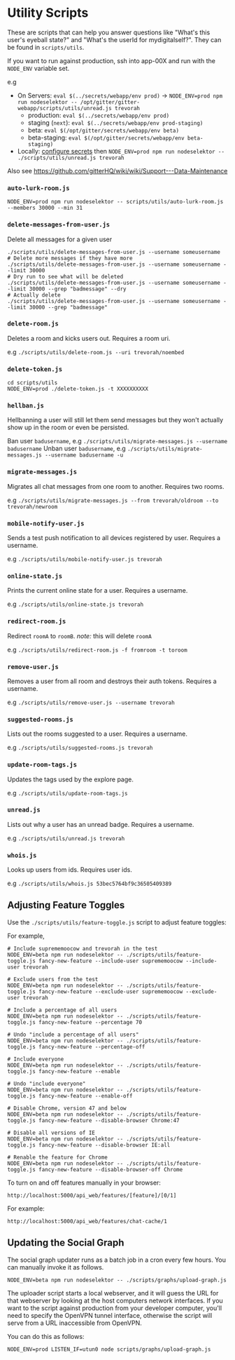# Utility Scripts

These are scripts that can help you answer questions like "What's this user's eyeball state?" and "What's the userId for mydigitalself?". They can be found in `scripts/utils`.

If you want to run against production, ssh into app-00X and run with the `NODE_ENV` variable set.

e.g

 - On Servers: `eval $(../secrets/webapp/env prod)` -> `NODE_ENV=prod npm run nodeselektor -- /opt/gitter/gitter-webapp/scripts/utils/unread.js trevorah`
    - production: `eval $(../secrets/webapp/env prod)`
    - staging (`next`): `eval $(../secrets/webapp/env prod-staging)`
    - beta: `eval $(/opt/gitter/secrets/webapp/env beta)`
    - beta-staging: `eval $(/opt/gitter/secrets/webapp/env beta-staging)`
 - Locally: [configure secrets](https://gitlab.com/gitlab-org/gitter/webapp#configure-service-secrets) then `NODE_ENV=prod npm run nodeselektor -- ./scripts/utils/unread.js trevorah`

Also see https://github.com/gitterHQ/wiki/wiki/Support---Data-Maintenance


### `auto-lurk-room.js`

```shell
NODE_ENV=prod npm run nodeselektor -- scripts/utils/auto-lurk-room.js --members 30000 --min 31
```


### `delete-messages-from-user.js`

Delete all messages for a given user

```
./scripts/utils/delete-messages-from-user.js --username someusername
# Delete more messages if they have more
./scripts/utils/delete-messages-from-user.js --username someusername --limit 30000
# Dry run to see what will be deleted
./scripts/utils/delete-messages-from-user.js --username someusername --limit 30000 --grep "badmessage" --dry
# Actually delete
./scripts/utils/delete-messages-from-user.js --username someusername --limit 30000 --grep "badmessage"
```


### `delete-room.js`

Deletes a room and kicks users out. Requires a room uri.

e.g `./scripts/utils/delete-room.js --uri trevorah/noembed`


### `delete-token.js`

```
cd scripts/utils
NODE_ENV=prod ./delete-token.js -t XXXXXXXXXX
```


### `hellban.js`

Hellbanning a user will still let them send messages but they won't actually
show up in the room or even be persisted.

Ban user `badusername`, e.g `./scripts/utils/migrate-messages.js --username badusername`
Unban user `badusername`, e.g `./scripts/utils/migrate-messages.js --username badusername -u`


### `migrate-messages.js`

Migrates all chat messages from one room to another. Requires two rooms.

e.g `./scripts/utils/migrate-messages.js --from trevorah/oldroom --to trevorah/newroom`


### `mobile-notify-user.js`

Sends a test push notification to all devices registered by user. Requires a username.

e.g `./scripts/utils/mobile-notify-user.js trevorah`


### `online-state.js`

Prints the current online state for a user. Requires a username.

e.g `./scripts/utils/online-state.js trevorah`


### `redirect-room.js`

Redirect `roomA` to `roomB`. *note:* this will delete `roomA`

e.g `./scripts/utils/redirect-room.js -f fromroom -t toroom`


### `remove-user.js`

Removes a user from all room and destroys their auth tokens. Requires a username.

e.g `./scripts/utils/remove-user.js --username trevorah`


### `suggested-rooms.js`

Lists out the rooms suggested to a user. Requires a username.

e.g `./scripts/utils/suggested-rooms.js trevorah`


### `update-room-tags.js`

Updates the tags used by the explore page.

e.g `./scripts/utils/update-room-tags.js`


### `unread.js`

Lists out why a user has an unread badge. Requires a username.

e.g `./scripts/utils/unread.js trevorah`


### `whois.js`

Looks up users from ids. Requires user ids.

e.g `./scripts/utils/whois.js 53bec5764bf9c36505409389`



## Adjusting Feature Toggles

Use the `./scripts/utils/feature-toggle.js` script to adjust feature toggles:

For example,

```shell
# Include suprememoocow and trevorah in the test
NODE_ENV=beta npm run nodeselektor -- ./scripts/utils/feature-toggle.js fancy-new-feature --include-user suprememoocow --include-user trevorah

# Exclude users from the test
NODE_ENV=beta npm run nodeselektor -- ./scripts/utils/feature-toggle.js fancy-new-feature --exclude-user suprememoocow --exclude-user trevorah

# Include a percentage of all users
NODE_ENV=beta npm run nodeselektor -- ./scripts/utils/feature-toggle.js fancy-new-feature --percentage 70

# Undo "include a percentage of all users"
NODE_ENV=beta npm run nodeselektor -- ./scripts/utils/feature-toggle.js fancy-new-feature --percentage-off

# Include everyone
NODE_ENV=beta npm run nodeselektor -- ./scripts/utils/feature-toggle.js fancy-new-feature --enable

# Undo "include everyone"
NODE_ENV=beta npm run nodeselektor -- ./scripts/utils/feature-toggle.js fancy-new-feature --enable-off

# Disable Chrome, version 47 and below
NODE_ENV=beta npm run nodeselektor -- ./scripts/utils/feature-toggle.js fancy-new-feature --disable-browser Chrome:47

# Disable all versions of IE
NODE_ENV=beta npm run nodeselektor -- ./scripts/utils/feature-toggle.js fancy-new-feature --disable-browser IE:all

# Renable the feature for Chrome
NODE_ENV=beta npm run nodeselektor -- ./scripts/utils/feature-toggle.js fancy-new-feature --disable-browser-off Chrome
```

To turn on and off features manually in your browser:

```
http://localhost:5000/api_web/features/[feature]/[0/1]
```

For example:

```
http://localhost:5000/api_web/features/chat-cache/1
```


## Updating the Social Graph

The social graph updater runs as a batch job in a cron every few hours. You can manually invoke it as follows.

```shell
NODE_ENV=beta npm run nodeselektor -- ./scripts/graphs/upload-graph.js
```

The uploader script starts a local webserver, and it will guess the URL for that webserver by looking at the host computers
network interfaces. If you want to the script against production from your developer computer, you'll need to specify the OpenVPN
tunnel interface, otherwise the script will serve from a URL inaccessible from OpenVPN.

You can do this as follows:
```shell
NODE_ENV=prod LISTEN_IF=utun0 node scripts/graphs/upload-graph.js
```
